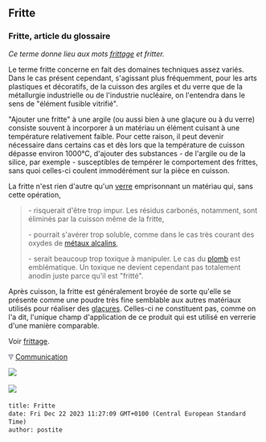 ## Fritte
### Fritte, article du glossaire
 _Ce terme donne lieu aux mots [frittage](frittage.html) et fritter._

Le terme fritte concerne en fait des domaines techniques assez variés. Dans le cas présent cependant, s'agissant plus fréquemment, pour les arts plastiques et décoratifs, de la cuisson des argiles et du verre que de la métallurgie industrielle ou de l'industrie nucléaire, on l'entendra dans le sens de "élément fusible vitrifié".

"Ajouter une fritte" à une argile (ou aussi bien à une glaçure ou à du verre) consiste souvent à incorporer à un matériau un élément cuisant à une température relativement faible. Pour cette raison, il peut devenir nécessaire dans certains cas et dès lors que la température de cuisson dépasse environ 1000°C, d'ajouter des substances - de l'argile ou de la silice, par exemple - susceptibles de tempérer le comportement des frittes, sans quoi celles-ci coulent immodérément sur la pièce en cuisson.

La fritte n'est rien d'autre qu'un [verre](verre.html) emprisonnant un matériau qui, sans cette opération,

> \- risquerait d'être trop impur. Les résidus carbonés, notamment, sont éliminés par la cuisson même de la fritte,
> 
> \- pourrait s'avérer trop soluble, comme dans le cas très courant des oxydes de [métaux alcalins](alcali.html),
> 
> \- serait beaucoup trop toxique à manipuler. Le cas du [plomb](plomb.html) est emblématique. Un toxique ne devient cependant pas totalement anodin juste parce qu'il est "fritté".

Après cuisson, la fritte est généralement broyée de sorte qu'elle se présente comme une poudre très fine semblable aux autres matériaux utilisés pour réaliser des [glaçures](glacure.html). Celles-ci ne constituent pas, comme on l'a dit, l'unique champ d'application de ce produit qui est utilisé en verrerie d'une manière comparable.

Voir [frittage](frittage.html).



![](images/flechebas.gif) [Communication](http://www.artrealite.com/annonceurs.htm) 

[![](https://cbonvin.fr/sites/regie.artrealite.com/visuels/campagne1.png)](index-2.html#20131014)

![](https://cbonvin.fr/sites/regie.artrealite.com/visuels/campagne2.png)
```
title: Fritte
date: Fri Dec 22 2023 11:27:09 GMT+0100 (Central European Standard Time)
author: postite
```
